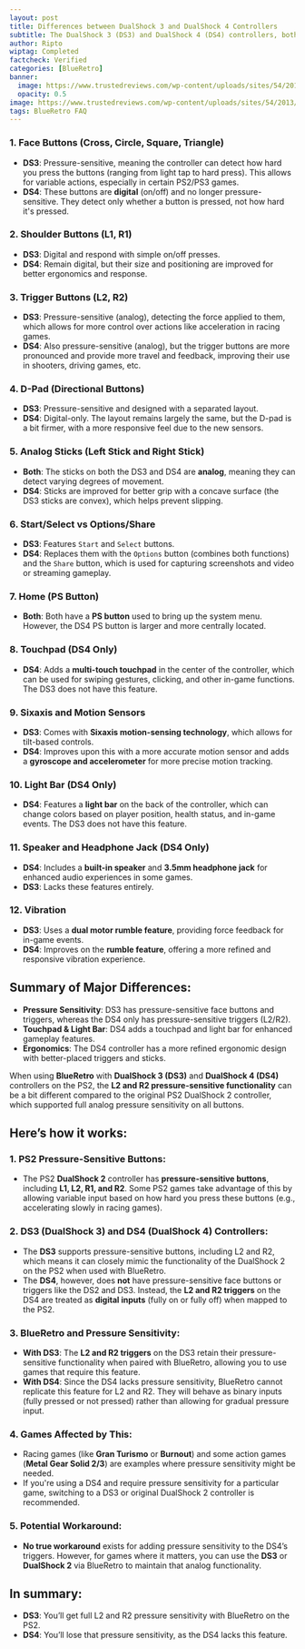 ```yaml
---
layout: post
title: Differences between DualShock 3 and DualShock 4 Controllers
subtitle: The DualShock 3 (DS3) and DualShock 4 (DS4) controllers, both from Sony, have similarities but differ in button functionality, layout, and sensor technology. This is a breakdown of the buttons and differences between these two controllers.
author: Ripto
wiptag: Completed
factcheck: Verified
categories: [BlueRetro]
banner: 
  image: https://www.trustedreviews.com/wp-content/uploads/sites/54/2013/08/Sony-PS4-DualShock4-vs-Dual-1.jpg
  opacity: 0.5
image: https://www.trustedreviews.com/wp-content/uploads/sites/54/2013/08/Sony-PS4-DualShock4-vs-Dual-1.jpg
tags: BlueRetro FAQ
---
```


### 1. **Face Buttons (Cross, Circle, Square, Triangle)**
   - **DS3**: Pressure-sensitive, meaning the controller can detect how hard you press the buttons (ranging from light tap to hard press). This allows for variable actions, especially in certain PS2/PS3 games.
   - **DS4**: These buttons are **digital** (on/off) and no longer pressure-sensitive. They detect only whether a button is pressed, not how hard it's pressed.

### 2. **Shoulder Buttons (L1, R1)**
   - **DS3**: Digital and respond with simple on/off presses.
   - **DS4**: Remain digital, but their size and positioning are improved for better ergonomics and response.

### 3. **Trigger Buttons (L2, R2)**
   - **DS3**: Pressure-sensitive (analog), detecting the force applied to them, which allows for more control over actions like acceleration in racing games.
   - **DS4**: Also pressure-sensitive (analog), but the trigger buttons are more pronounced and provide more travel and feedback, improving their use in shooters, driving games, etc.

### 4. **D-Pad (Directional Buttons)**
   - **DS3**: Pressure-sensitive and designed with a separated layout.
   - **DS4**: Digital-only. The layout remains largely the same, but the D-pad is a bit firmer, with a more responsive feel due to the new sensors.

### 5. **Analog Sticks (Left Stick and Right Stick)**
   - **Both**: The sticks on both the DS3 and DS4 are **analog**, meaning they can detect varying degrees of movement. 
   - **DS4**: Sticks are improved for better grip with a concave surface (the DS3 sticks are convex), which helps prevent slipping.

### 6. **Start/Select vs Options/Share**
   - **DS3**: Features `Start` and `Select` buttons.
   - **DS4**: Replaces them with the `Options` button (combines both functions) and the `Share` button, which is used for capturing screenshots and video or streaming gameplay.

### 7. **Home (PS Button)**
   - **Both**: Both have a **PS button** used to bring up the system menu. However, the DS4 PS button is larger and more centrally located.

### 8. **Touchpad (DS4 Only)**
   - **DS4**: Adds a **multi-touch touchpad** in the center of the controller, which can be used for swiping gestures, clicking, and other in-game functions. The DS3 does not have this feature.

### 9. **Sixaxis and Motion Sensors**
   - **DS3**: Comes with **Sixaxis motion-sensing technology**, which allows for tilt-based controls.
   - **DS4**: Improves upon this with a more accurate motion sensor and adds a **gyroscope and accelerometer** for more precise motion tracking.

### 10. **Light Bar (DS4 Only)**
   - **DS4**: Features a **light bar** on the back of the controller, which can change colors based on player position, health status, and in-game events. The DS3 does not have this feature.

### 11. **Speaker and Headphone Jack (DS4 Only)**
   - **DS4**: Includes a **built-in speaker** and **3.5mm headphone jack** for enhanced audio experiences in some games.
   - **DS3**: Lacks these features entirely.

### 12. **Vibration**
   - **DS3**: Uses a **dual motor rumble feature**, providing force feedback for in-game events.
   - **DS4**: Improves on the **rumble feature**, offering a more refined and responsive vibration experience.

## Summary of Major Differences:
- **Pressure Sensitivity**: DS3 has pressure-sensitive face buttons and triggers, whereas the DS4 only has pressure-sensitive triggers (L2/R2).
- **Touchpad & Light Bar**: DS4 adds a touchpad and light bar for enhanced gameplay features.
- **Ergonomics**: The DS4 controller has a more refined ergonomic design with better-placed triggers and sticks.

When using **BlueRetro** with **DualShock 3 (DS3)** and **DualShock 4 (DS4)** controllers on the PS2, the **L2 and R2 pressure-sensitive functionality** can be a bit different compared to the original PS2 DualShock 2 controller, which supported full analog pressure sensitivity on all buttons.

## Here’s how it works:

### 1. **PS2 Pressure-Sensitive Buttons**:
   - The PS2 **DualShock 2** controller has **pressure-sensitive buttons**, including **L1, L2, R1, and R2**. Some PS2 games take advantage of this by allowing variable input based on how hard you press these buttons (e.g., accelerating slowly in racing games).

### 2. **DS3 (DualShock 3) and DS4 (DualShock 4) Controllers**:
   - The **DS3** supports pressure-sensitive buttons, including L2 and R2, which means it can closely mimic the functionality of the DualShock 2 on the PS2 when used with BlueRetro. 
   - The **DS4**, however, does **not** have pressure-sensitive face buttons or triggers like the DS2 and DS3. Instead, the **L2 and R2 triggers** on the DS4 are treated as **digital inputs** (fully on or fully off) when mapped to the PS2.

### 3. **BlueRetro and Pressure Sensitivity**:
   - **With DS3**: The **L2 and R2 triggers** on the DS3 retain their pressure-sensitive functionality when paired with BlueRetro, allowing you to use games that require this feature.
   - **With DS4**: Since the DS4 lacks pressure sensitivity, BlueRetro cannot replicate this feature for L2 and R2. They will behave as binary inputs (fully pressed or not pressed) rather than allowing for gradual pressure input.

### 4. **Games Affected by This**:
   - Racing games (like **Gran Turismo** or **Burnout**) and some action games (**Metal Gear Solid 2/3**) are examples where pressure sensitivity might be needed. 
   - If you're using a DS4 and require pressure sensitivity for a particular game, switching to a DS3 or original DualShock 2 controller is recommended.

### 5. **Potential Workaround**:
   - **No true workaround** exists for adding pressure sensitivity to the DS4’s triggers. However, for games where it matters, you can use the **DS3** or **DualShock 2** via BlueRetro to maintain that analog functionality.

## In summary:
- **DS3**: You’ll get full L2 and R2 pressure sensitivity with BlueRetro on the PS2.
- **DS4**: You’ll lose that pressure sensitivity, as the DS4 lacks this feature.
